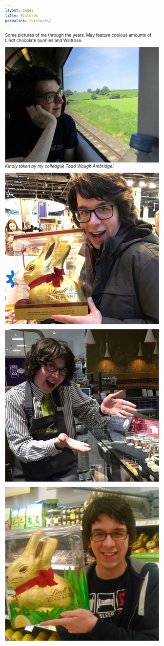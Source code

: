 ```yaml
---
layout: page2
title: Pictures
permalink: /pictures/
---
```


Some pictures of me through the years. May feature copious amounts of Lindt chocolate bunnies and Waitrose.

![picture4](/images/me/train.jpg)
*Kindly taken by my colleague Todd Waugh Ambridge!*

![picture3](/images/me/fb3.jpg)

![picture2](/images/me/fb2.jpg)

![picture1](/images/me/fb1.jpg)

